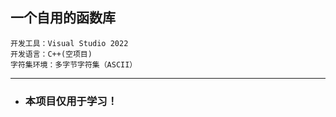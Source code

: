 ## 一个自用的函数库

```
开发工具：Visual Studio 2022
开发语言：C++(空项目)
字符集环境：多字节字符集（ASCII）
```
---

- ### 本项目仅用于学习！
